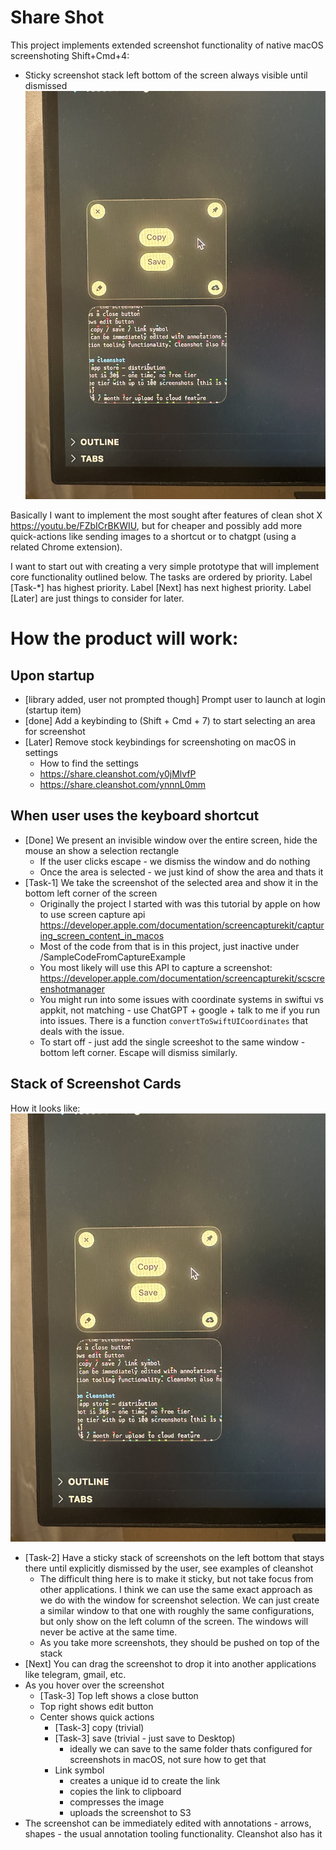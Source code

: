 # Share Shot

This project implements extended screenshot functionality of native macOS screenshoting Shift+Cmd+4:
- Sticky screenshot stack left bottom of the screen always visible until dismissed ![Alt text](assets/cleanshot-screenshot-examples.png)

Basically I want to implement the most sought after features of clean shot X https://youtu.be/FZbICrBKWIU, but for cheaper and possibly add more quick-actions like sending images to a shortcut or to chatgpt (using a related Chrome extension).

I want to start out with creating a very simple prototype that will implement core functionality outlined below. The tasks are ordered by priority. Label [Task-*] has highest priority. Label [Next] has next highest priority. Label [Later] are just things to consider for later.

# How the product will work:

## Upon startup
- [library added, user not prompted though] Prompt user to launch at login (startup item)
- [done] Add a keybinding to (Shift + Cmd + 7) to start selecting an area for screenshot
- [Later] Remove stock keybindings for screenshoting on macOS in settings
  - How to find the settings
  - https://share.cleanshot.com/y0jMlvfP
  - https://share.cleanshot.com/ynnnL0mm

## When user uses the keyboard shortcut
- [Done] We present an invisible window over the entire screen, hide the mouse an show a selection rectangle
  - If the user clicks escape - we dismiss the window and do nothing
  - Once the area is selected - we just kind of show the area and thats it
- [Task-1] We take the screenshot of the selected area and show it in the bottom left corner of the screen
  - Originally the project I started with was this tutorial by apple on how to use screen capture api https://developer.apple.com/documentation/screencapturekit/capturing_screen_content_in_macos
  - Most of the code from that is in this project, just inactive under /SampleCodeFromCaptureExample
  - You most likely will use this API to capture a screenshot: https://developer.apple.com/documentation/screencapturekit/scscreenshotmanager
  - You might run into some issues with coordinate systems in swiftui vs appkit, not matching - use ChatGPT + google + talk to me if you run into issues. There is a function `convertToSwiftUICoordinates` that deals with the issue.
  - To start off - just add the single screeshot to the same window - bottom left corner. Escape will dismiss similarly.

## Stack of Screenshot Cards
How it looks like: ![Alt text](assets/cleanshot-screenshot-examples.png)

- [Task-2] Have a sticky stack of screenshots on the left bottom that stays there until explicitly dismissed by the user, see examples of cleanshot
  - The difficult thing here is to make it sticky, but not take focus from other applications. I think we can use the same exact approach as we do with the window for screenshot selection. We can just create a similar window to that one with roughly the same configurations, but only show on the left column of the screen. The windows will never be active at the same time.
  - As you take more screenshots, they should be pushed on top of the stack
- [Next] You can drag the screenshot to drop it into another applications like telegram, gmail, etc.
- As you hover over the screenshot 
  - [Task-3] Top left shows a close button
  - Top right shows edit button
  - Center shows quick actions
    - [Task-3] copy (trivial)
    - [Task-3] save (trivial - just save to Desktop)
      - ideally we can save to the same folder thats configured for screenshots in macOS, not sure how to get that
    - Link symbol
      - creates a unique id to create the link
      - copies the link to clipboard
      - compresses the image
      - uploads the screenshot to S3
- The screenshot can be immediately edited with annotations - arrows, shapes - the usual annotation tooling functionality. Cleanshot also has it

